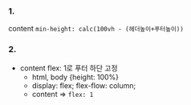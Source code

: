 ### 1.
content `min-height: calc(100vh - (헤더높이+푸터높이))`

### 2.
- content flex: 1로 푸터 하단 고정
    - html, body {height: 100%}
    - display: flex; flex-flow: column;
    - content => `flex: 1`